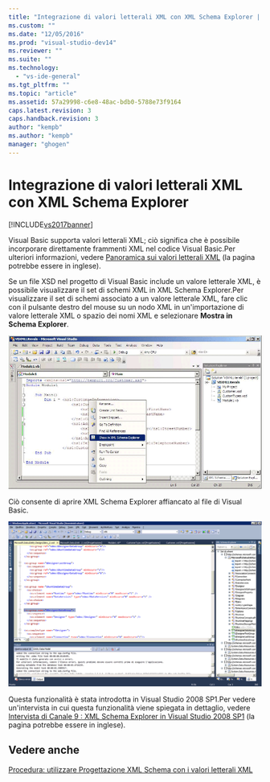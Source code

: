 ```yaml
---
title: "Integrazione di valori letterali XML con XML Schema Explorer | Microsoft Docs"
ms.custom: ""
ms.date: "12/05/2016"
ms.prod: "visual-studio-dev14"
ms.reviewer: ""
ms.suite: ""
ms.technology: 
  - "vs-ide-general"
ms.tgt_pltfrm: ""
ms.topic: "article"
ms.assetid: 57a29998-c6e8-48ac-bdb0-5788e73f9164
caps.latest.revision: 3
caps.handback.revision: 3
author: "kempb"
ms.author: "kempb"
manager: "ghogen"
---
```

# Integrazione di valori letterali XML con XML Schema Explorer
[!INCLUDE[vs2017banner](../code-quality/includes/vs2017banner.md)]

Visual Basic supporta valori letterali XML; ciò significa che è possibile incorporare direttamente frammenti XML nel codice Visual Basic.Per ulteriori informazioni, vedere [Panoramica sui valori letterali XML](http://go.microsoft.com/fwlink/?LinkId=140325) \(la pagina potrebbe essere in inglese\).  
  
 Se un file XSD nel progetto di Visual Basic include un valore letterale XML, è possibile visualizzare il set di schemi XML in XML Schema Explorer.Per visualizzare il set di schemi associato a un valore letterale XML, fare clic con il pulsante destro del mouse su un nodo XML in un'importazione di valore letterale XML o spazio dei nomi XML e selezionare **Mostra in Schema Explorer**.  
  
 ![Valori letterali XML di Visual Basic; XML Schema Explorer](../xml-tools/media/vbxmlliteralswithxmlschemaexplorer1.gif "VBXMLLiteralsWithXMLSchemaExplorer1")  
  
 Ciò consente di aprire XML Schema Explorer affiancato al file di Visual Basic.  
  
 ![Valori letterali XML di Visual Basic; XML Schema Explorer](../xml-tools/media/vbxmlliteralswithxmlschemaexplorer2.gif "VBXMLLiteralsWithXMLSchemaExplorer2")  
  
 Questa funzionalità è stata introdotta in Visual Studio 2008 SP1.Per vedere un'intervista in cui questa funzionalità viene spiegata in dettaglio, vedere [Intervista di Canale 9 : XML Schema Explorer in Visual Studio 2008 SP1](http://go.microsoft.com/fwlink/?LinkId=140183) \(la pagina potrebbe essere in inglese\).  
  
## Vedere anche  
 [Procedura: utilizzare Progettazione XML Schema con i valori letterali XML](../xml-tools/how-to-use-the-xml-schema-designer-with-xml-literals.md)